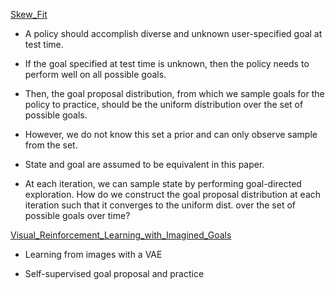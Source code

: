 [Skew_Fit](Skew_fit_state_covering_self_supervised_RL.pdf)

- A policy should accomplish diverse and unknown user-specified goal at test time.

- If the goal specified at test time is unknown, then the policy needs to perform well on all possible goals.

- Then, the goal proposal distribution, from which we sample goals for the policy to practice, should be the uniform distribution over the set of possible goals.

- However, we do not know this set a prior and can only observe sample from the set.

- State and goal are assumed to be equivalent in this paper.

- At each iteration, we can sample state by performing goal-directed exploration. How do we construct the goal proposal distribution at each iteration such that it converges to the uniform dist. over the set of possible goals over time?

[Visual_Reinforcement_Learning_with_Imagined_Goals](Visual_Reinforcement_Learning_with_Imagined_Goals.pdf)

- Learning from images with a VAE

- Self-supervised goal proposal and practice